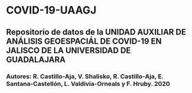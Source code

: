 # COVID-19-UAAGJ
## Repositorio de datos de la UNIDAD AUXILIAR DE ANÁLISIS GEOESPACIÁL DE COVID-19 EN JALISCO DE LA UNIVERSIDAD DE GUADALAJARA
### Autores: R. Castillo-Aja, V. Shalisko, R. Castillo-Aja, E. Santana-Castellón, L. Valdivia-Orneals y F. Hruby. 2020
